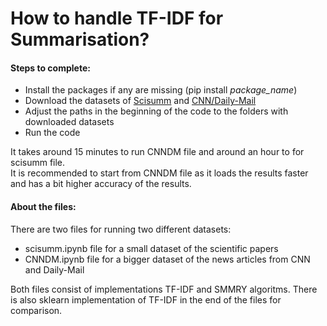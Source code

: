 # How to handle TF-IDF for Summarisation?

#### Steps to complete:
* Install the packages if any are missing (pip install *package_name*)
* Download the datasets of [Scisumm](https://github.com/WING-NUS/scisumm-corpus/tree/master/data/Training-Set-2018) and [CNN/Daily-Mail](https://drive.google.com/uc?id=1-DLTTioISS8i3UrOG4sjjc_js0ncnBnn)
* Adjust the paths in the beginning of the code to the folders with downloaded datasets
* Run the code

It takes around 15 minutes to run CNNDM file and around an hour to for scisumm file. <br/>
It is recommended to start from CNNDM file as it loads the results faster and has a bit higher accuracy of the results.

#### About the files:
There are two files for running two different datasets:
* scisumm.ipynb file for a small dataset of the scientific papers 
* CNNDM.ipynb file for a bigger dataset of the news articles from CNN and Daily-Mail 

Both files consist of implementations TF-IDF and SMMRY algoritms. 
There is also sklearn implementation of TF-IDF in the end of the files for comparison.



